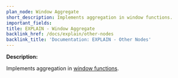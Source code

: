 ```yaml
---
plan_node: Window Aggregate
short_description: Implements aggregation in window functions.
important_fields:
title: EXPLAIN - Window Aggregate
backlink_href: /docs/explain/other-nodes
backlink_title: 'Documentation: EXPLAIN - Other Nodes'
---
```


**Description:**

Implements aggregation in [window functions](https://www.postgresql.org/docs/current/tutorial-window.html).